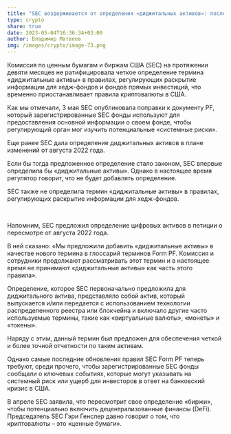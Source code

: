 ```yaml
---
title: "SEC воздерживается от определения «диджитальных активов»: последствия"
type: crypto
share: true
date: 2023-05-04T16:36:34+03:00
author: Владимир Матвеев
img: /images/crypto/image-73.png
---
```

Комиссия по ценным бумагам и биржам США (SEC) на протяжении девяти месяцев не ратифицировала четкое определение термина «диджитальные активы» в правилах, регулирующих раскрытие информации для хедж-фондов и фондов прямых инвестиций, что временно приостанавливает правила криптовалюты в США.

Как мы отмечали, 3 мая SEC опубликовала поправки к документу PF, который зарегистрированные SEC фонды используют для предоставления основной информации о своем фонде, чтобы регулирующий орган мог изучить потенциальные «системные риски».

Еще ранее SEC дала определение диджитальных активов в плане изменений от августа 2022 года.

Если бы тогда предложенное определение стало законом, SEC впервые определила бы «диджитальные активы». Однако в настоящее время регулятор говорит, что не будет добавлять определение.

SEC также не определила термин «диджитальные активы» в правилах, регулирующих раскрытие информации для хедж-фондов.

 

Напомним, SEC предложил определение цифровых активов в петиции о пересмотре от августа 2022 года.

В ней сказано: «Мы предложили добавить «диджитальные активы» в качестве нового термина в глоссарий терминов Form PF. Комиссия и сотрудники продолжают рассматривать этот термин и в настоящее время не принимают «диджитальные активы» как часть этого правила».

Определение, которое SEC первоначально предложила для диджитального актива, представляло собой актив, который выпускается и/или передается с использованием технологии распределенного реестра или блокчейна и включало другие часто используемые термины, такие как «виртуальные валюты», «монеты» и «токены».

Наряду с этим, данный термин был предложен для обеспечения четкой и более точной отчетности по таким активам.

Однако самые последние обновления правил SEC Form PF теперь требуют, среди прочего, чтобы зарегистрированные SEC фонды сообщали о ключевых событиях, которые могут указывать на системный риск или ущерб для инвесторов в ответ на банковский кризис в США.

В апреле SEC заявила, что пересмотрит свое определение «биржи», чтобы потенциально включить децентрализованные финансы (DeFi). Председатель SEC Гэри Генслер давно говорит о том, что криптовалюты – это «ценные бумаги».